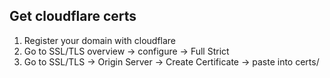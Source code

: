 ## Get cloudflare certs
1. Register your domain with cloudflare
2. Go to SSL/TLS overview -> configure -> Full Strict
3. Go to SSL/TLS -> Origin Server -> Create Certificate -> paste into certs/

